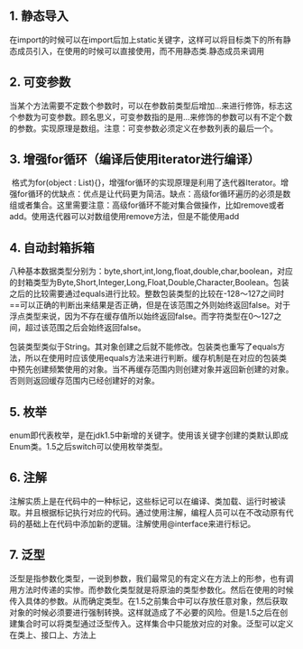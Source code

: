 ## 1. 静态导入

​		在import的时候可以在import后加上static关键字，这样可以将目标类下的所有静态成员引入，在使用的时候可以直接使用，而不用静态类.静态成员来调用

## 2. 可变参数

​		当某个方法需要不定数个参数时，可以在参数前类型后增加...来进行修饰，标志这个参数为可变参数。顾名思义，可变参数指的是用...来修饰的参数可以有不定个数的参数。实现原理是数组。注意：可变参数必须定义在参数列表的最后一个。

## 3. 增强for循环（编译后使用iterator进行编译）

​		格式为for(object : List<Object>){}，增强for循环的实现原理是利用了迭代器Iterator。增强for循环的优缺点：优点是让代码更为简洁。缺点：高级for循环遍历的必须是数组或者集合。这里需要注意：高级for循环不能对集合做操作，比如remove或者add。使用迭代器可以对数组使用remove方法，但是不能使用add

## 4. 自动封箱拆箱

​		八种基本数据类型分别为：byte,short,int,long,float,double,char,boolean，对应的封箱类型为Byte,Short,Integer,Long,Float,Double,Character,Boolean。包装之后的比较需要通过equals进行比较。整数包装类型的比较在-128～127之间时==可以正确的判断出来结果是否正确，但是在该范围之外则始终返回false。对于浮点类型来说，因为不存在缓存值所以始终返回false。而字符类型在0～127之间，超过该范围之后会始终返回false。

​		包装类型类似于String。其对象创建之后就不能修改。包装类也重写了equals方法，所以在使用时应该使用equals方法来进行判断。缓存机制是在对应的包装类中预先创建频繁使用的对象。当不再缓存范围内则创建对象并返回新创建的对象。否则则返回缓存范围内已经创建好的对象。

## 5. 枚举

​		enum即代表枚举，是在jdk1.5中新增的关键字。使用该关键字创建的类默认即成Enum类。1.5之后switch可以使用枚举类型。

## 6. 注解

​		注解实质上是在代码中的一种标记，这些标记可以在编译、类加载、运行时被读取。并且根据标记执行对应的代码。通过使用注解，编程人员可以在不改动原有代码的基础上在代码中添加新的逻辑。注解使用@interface来进行标记。

## 7. 泛型

​		泛型是指参数化类型，一说到参数，我们最常见的有定义在方法上的形参，也有调用方法时传递的实惨。而参数化类型就是将原油的类型参数化。然后在使用的时候传入具体的参数。从而确定类型。在1.5之前集合中可以存放任意对象，然后获取对象的时候必须要进行强制转换。这样就造成了不必要的风险。但是1.5之后在创建集合时可以将类型通过泛型传入。这样集合中只能放对应的对象。
​		泛型可以定义在类上、接口上、方法上

